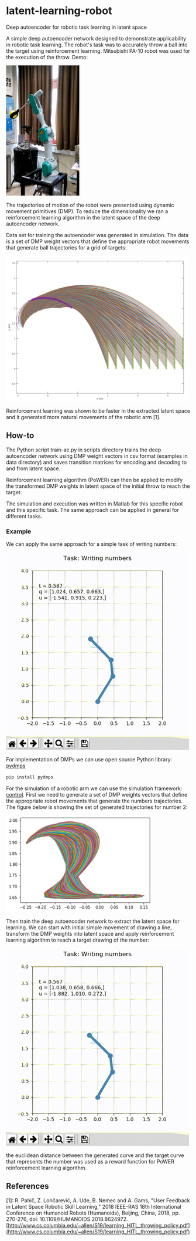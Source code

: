 # latent-learning-robot
Deep autoencoder for robotic task learning in latent space

A simple deep autoencoder network designed to demonstrate applicability in robotic task learning. The robot's task was to accurately throw a ball into the target using reinforcement learning. Mitsubishi PA-10 robot was used for the execution of the throw. Demo:

<img src="figures/PA-10_optimized.gif" alt="The execution of the throw" width="200">

The trajectories of motion of the robot were presented using dynamic movement primitives (DMP). To reduce the dimensionality we ran a reinforcement learning algorithm in the latent space of the deep autoencoder network.

Data set for training the autoencoder was generated in simulation. The data is a set of DMP weight vectors that define the appropriate robot movements that generate ball trajectories for a grid of targets:

<img src="figures/generate_throws_opt_10_50.png" alt="Generated throws" width="500">

Reinforcement learning was shown to be faster in the extracted latent space and it generated more natural movements of the robotic arm [1].


## How-to
The Python script train-ae.py in scripts directory trains the deep autoencoder network using DMP weight vectors in csv format (examples in data directory) and saves transition matrices for encoding and decoding to and from latent space. 

Reinforcement learning algorithm (PoWER) can then be applied to modify the transformed DMP weights in latent space of the initial throw to reach the target.

The simulation and execution was written in Matlab for this specific robot and this specific task. The same approach can be applied in general for different tasks.

### Example
We can apply the same approach for a simple task of writing numbers:

<img src="figures/write2-1.gif" alt="A simple task of writing numbers" width="500">

For implementation of DMPs we can use open source Python library: [pydmps](https://github.com/studywolf/pydmps)

```bash
pip install pydmps
```

For the simulation of a robotic arm we can use the simulation framework: [control](https://github.com/studywolf/control). First we need to generate a set of DMP weights vectors that define the appropriate robot movements that generate the numbers trajectories. The figure below is showing the set of generated trajectories for number 2:

<img src="figures/generated_drawings-2.png" alt="Generated drawings" width="400">

Then train the deep autoencoder network to extract the latent space for learning. We can start with initial simple movement of drawing a line, transform the DMP weights into latent space and apply reinforcement learning algorithm to reach a target drawing of the number:

<img src="figures/write2-2.gif" alt="A simple task of writing numbers-2" width="500">

the euclidean distance between the generated curve and the target curve that represents the number was used as a reward function for PoWER reinforcement learning algorithm.


## References
[1]: R. Pahič, Z. Lončarević, A. Ude, B. Nemec and A. Gams, "User Feedback in Latent Space Robotic Skill Learning," 2018 IEEE-RAS 18th International Conference on Humanoid Robots (Humanoids), Beijing, China, 2018, pp. 270-276, doi: 10.1109/HUMANOIDS.2018.8624972.
[http://www.cs.columbia.edu/~allen/S19/learning_HITL_throwing_policy.pdf](http://www.cs.columbia.edu/~allen/S19/learning_HITL_throwing_policy.pdf)

